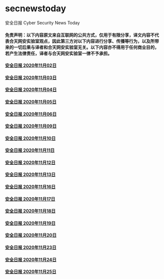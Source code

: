 # secnewstoday

安全日报 Cyber Security News Today

#### 免责声明：以下内容原文来自互联网的公共方式，仅用于有限分享，译文内容不代表合天网安实验室观点，因此第三方对以下内容进行分享、传播等行为，以及所带来的一切后果与译者和合天网安实验室无关。以下内容亦不得用于任何商业目的，若产生法律责任，译者与合天网安实验室一律不予承担。

#### [安全日报 2020年11月02日](https://github.com/hetianlab/secnewstoday/blob/master/Nov.2020/secnews-20201102.md)
#### [安全日报 2020年11月03日](https://github.com/hetianlab/secnewstoday/blob/master/Nov.2020/secnews-20201103.md)
#### [安全日报 2020年11月04日](https://github.com/hetianlab/secnewstoday/blob/master/Nov.2020/secnews-20201104.md)
#### [安全日报 2020年11月05日](https://github.com/hetianlab/secnewstoday/blob/master/Nov.2020/secnews-20201105.md)
#### [安全日报 2020年11月06日](https://github.com/hetianlab/secnewstoday/blob/master/Nov.2020/secnews-20201106.md)
#### [安全日报 2020年11月09日](https://github.com/hetianlab/secnewstoday/blob/master/Nov.2020/secnews-20201109.md)
#### [安全日报 2020年11月10日](https://github.com/hetianlab/secnewstoday/blob/master/Nov.2020/secnews-20201110.md)
#### [安全日报 2020年11月11日](https://github.com/hetianlab/secnewstoday/blob/master/Nov.2020/secnews-20201111.md)
#### [安全日报 2020年11月12日](https://github.com/hetianlab/secnewstoday/blob/master/Nov.2020/secnews-20201112.md)
#### [安全日报 2020年11月13日](https://github.com/hetianlab/secnewstoday/blob/master/Nov.2020/secnews-20201113.md)
#### [安全日报 2020年11月16日](https://github.com/hetianlab/secnewstoday/blob/master/Nov.2020/secnews-20201116.md)
#### [安全日报 2020年11月17日](https://github.com/hetianlab/secnewstoday/blob/master/Nov.2020/secnews-20201117.md)
#### [安全日报 2020年11月18日](https://github.com/hetianlab/secnewstoday/blob/master/Nov.2020/secnews-20201118.md)
#### [安全日报 2020年11月19日](https://github.com/hetianlab/secnewstoday/blob/master/Nov.2020/secnews-20201119.md)
#### [安全日报 2020年11月20日](https://github.com/hetianlab/secnewstoday/blob/master/Nov.2020/secnews-20201120.md)
#### [安全日报 2020年11月23日](https://github.com/hetianlab/secnewstoday/blob/master/Nov.2020/secnews-20201123.md)
#### [安全日报 2020年11月24日](https://github.com/hetianlab/secnewstoday/blob/master/Nov.2020/secnews-20201124.md)
#### [安全日报 2020年11月25日](https://github.com/hetianlab/secnewstoday/blob/master/Nov.2020/secnews-20201125.md)
